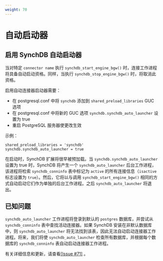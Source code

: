 ```yaml
---
weight: 70
---
```

# 自动启动器

## **启用 SynchDB 自动启动器**
当对特定 `connector name` 执行 `synchdb_start_engine_bgw()` 时，连接工作进程将具备自动启动资格。同样，当执行 `synchdb_stop_engine_bgw()` 时，将取消此资格。

启用自动连接器启动器需要：

* 在 postgresql.conf 中将 `synchdb` 添加到 `shared_preload_libraries` GUC 选项
* 在 postgresql.conf 中将新的 GUC 选项 `synchdb.synchdb_auto_launcher` 设置为 true
* 重启 PostgreSQL 服务器使更改生效

示例：
```
shared_preload_libraries = 'synchdb'
synchdb.synchdb_auto_launcher = true
```

在启动时，SynchDB 扩展将很早被预加载。当 `synchdb.synchdb_auto_launcher` 设置为 true 时，SynchDB 将产生一个 `synchdb_auto_launcher` 后台工作进程，该进程将检索 `synchdb_conninfo` 表中标记为 `active` 的所有连接信息（`isactive` 标志设置为 `true`）。然后，它将以与调用 `synchdb_start_engine_bgw()` 相同的方式自动启动它们作为单独的后台工作进程。之后 `synchdb_auto_launcher` 将退出。

## **已知问题**
`synchdb_auto_launcher` 工作进程将登录到默认的 `postgres` 数据库，并尝试从 `synchdb_conninfo` 表中查找活动连接器。如果 SynchDB 安装在非默认数据库中，则 `synchdb_auto_launcher` 将无法找到该表，因此无法自动启动连接器工作进程。将来，我们将使 `synchdb_auto_launcher` 检查所有数据库，并根据每个数据库的 `synchdb_conninfo` 表自动启动连接器工作进程。

有关详细信息和更新，请查看[[Issue #71]](https://github.com/Hornetlabs/synchdb/issues/71) 。